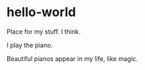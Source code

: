 # hello-world
Place for my stuff. I think. 

I play the piano. 

Beautiful pianos appear in my life, 
like magic. 
